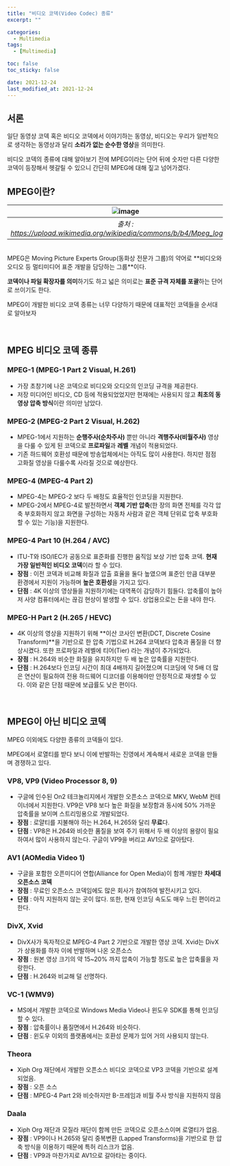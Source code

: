 ```yaml
---
title: "비디오 코덱(Video Codec) 종류"
excerpt: ""

categories:
  - Multimedia
tags:
  - [Multimedia]

toc: false
toc_sticky: false

date: 2021-12-24
last_modified_at: 2021-12-24
---
```


## 서론

일단 동영상 코덱 혹은 비디오 코덱에서 이야기하는 동영상, 비디오는 우리가 일반적으로 생각하는 동영상과 달리 **소리가 없는 순수한 영상**을 의미한다. 

비디오 코덱의 종류에 대해 알아보기 전에 MPEG이라는 단어 뒤에 숫자만 다른 다양한 코덱이 등장해서 헷갈릴 수 있으니 간단히 MPEG에 대해 짚고 넘어가겠다. 


## MPEG이란?

| ![image](https://user-images.githubusercontent.com/34677157/147363839-c10cdbd5-b8e7-4434-82ae-625e2ecf5c5f.png) | 
|:--:| 
| *출처 : https://upload.wikimedia.org/wikipedia/commons/b/b4/Mpeg_logo.svg* |

<br>
MPEG은 Moving Picture Experts Group(동화상 전문가 그룹)의 약어로 **비디오와 오디오 등 멀티미디어 표준 개발을 담당하는 그룹**이다.

**코덱이나 파일 확장자를 의미**하기도 하고 넓은 의미로는 **표준 규격 자체를 포괄**하는 단어로 쓰이기도 한다.

MPEG이 개발한 비디오 코덱 종류는 너무 다양하기 때문에 대표적인 코덱들을 순서대로 알아보자

<br>

## MPEG 비디오 코덱 종류

### MPEG-1 (MPEG-1 Part 2 Visual, H.261)
- 가장 초창기에 나온 코덱으로 비디오와 오디오의 인코딩 규격을 제공한다.
- 저장 미디어인 비디오, CD 등에 적용되었었지만 현재에는 사용되지 않고 **최초의 동영상 압축 방식**이란 의미만 남았다.

### MPEG-2 (MPEG-2 Part 2 Visual, H.262)
- MPEG-1에서 지원하는 **순행주사(순차주사)** 뿐만 아니라 **격행주사(비월주사)** 영상을 다룰 수 있게 된 코덱으로 **프로파일**과 **레벨** 개념이 적용되었다.
- 기존 하드웨어 호환성 때문에 방송업체에서는 아직도 많이 사용한다. 하지만 점점 고화질 영상을 다룰수록 사라질 것으로 예상한다.

### MPEG-4 (MPEG-4 Part 2)
- MPEG-4는 MPEG-2 보다 두 배정도 효율적인 인코딩을 지원한다.
- MPEG-2에서 MPEG-4로 발전하면서 **객체 기반 압축**(한 장의 화면 전체를 각각 압축 부호화하지 않고 화면을 구성하는 자동차 사람과 같은 객체 단위로 압축 부호화 할 수 있는 기능)을 지원한다.

### MPEG-4 Part 10 (H.264 / AVC)
- ITU-T와 ISO/IEC가 공동으로 표준화를 진행한 움직임 보상 기반 압축 코덱. **현재 가장 일반적인 비디오 코덱**이라 할 수 있다.
- **장점** : 이전 코덱과 비교해 화질과 압출 효율을 둘다 높였으며 표준인 만큼 대부분 환경에서 지원이 가능하며 **높은 호환성**을 가지고 있다.
- **단점** : 4K 이상의 영상들을 지원하기에는 대역폭이 감당하기 힘들다. 압축률이 높아 저 사양 컴퓨터에서는 끊김 현상이 발생할 수 있다. 상업용으로는 돈을 내야 한다.

### MPEG-H Part 2 (H.265 / HEVC)
- 4K 이상의 영상을 지원하기 위해 **이산 코사인 변환(DCT, Discrete Cosine Transform)**을 기반으로 한 압축 기법으로 H.264 코덱보다 압축과 품질을 더 향상시켰다. 또한 프로파일과 레벨에 티어(Tier) 라는 개념이 추가되었다.
- **장점** : H.264와 비슷한 화질을 유지하지만 두 배 높은 압축률을 지원한다.
- **단점** : H.264보다 인코딩 시간이 최대 4배까지 길어졌으며 디코딩에 약 5배 더 많은 연산이 필요하여 전용 하드웨어 디코더를 이용해야만 안정적으로 재생할 수 있다. 이와 같은 단점 때문에 보급률도 낮은 편이다.

<br>

## MPEG이 아닌 비디오 코덱
MPEG 이외에도 다양한 종류의 코덱들이 있다.

MPEG에서 로열티를 받다 보니 이에 반발하는 진영에서 계속해서 새로운 코덱을 만들며 경쟁하고 있다.

### VP8, VP9 (Video Processor 8, 9)
- 구글에 인수된 On2 테크놀리지에서 개발한 오픈소스 코덱으로 MKV, WebM 컨테이너에서 지원한다. VP9은 VP8 보다 높은 화질을 보장함과 동시에 50% 가까운 압축률을 보이며 스트리밍용으로 개발되었다.
- **장점** : 로얄티를 지불해야 하는 H.264, H.265와 달리 **무료**다.
- **단점** : VP8은 H.264와 비슷한 품질을 보여 주기 위해서 두 배 이상의 용량이 필요하여서 많이 사용하지 않는다. 구글이 VP9을 버리고 AV1으로 갈아탔다.

### AV1 (AOMedia Video 1)
- 구글을 포함한 오픈미디어 연합(Alliance for Open Media)이 함께 개발한 **차세대 오픈소스 코덱**
- **장점** : 무료인 오픈소스 코덱임에도 많은 회사가 참여하여 발전시키고 있다.
- **단점** : 아직 지원하지 않는 곳이 많다. 또한, 현재 인코딩 속도도 매우 느린 편이라고 한다.

### DivX, Xvid
- DivX사가 독자적으로 MPEG-4 Part 2 기반으로 개발한 영상 코덱. Xvid는 DivX가 상용화를 하자 이에 반발하며 나온 오픈소스 
- **장점** : 원본 영상 크기의 약 15~20% 까지 압축이 가능할 정도로 높은 압축률을 자랑한다.
- **단점** : H.264와 비교해 덜 선명하다.

### VC-1 (WMV9)
- MS에서 개발한 코덱으로 Windows Media Video나 윈도우 SDK를 통해 인코딩할 수 있다.
- **장점** : 압축률이나 품질면에서 H.264와 비슷하다.
- **단점** : 윈도우 이외의 플랫폼에서는 호환성 문제가 있어 거의 사용되지 않는다.

### Theora
- Xiph Org 재단에서 개발한 오픈소스 비디오 코덱으로 VP3 코덱을 기반으로 설계되었음.
- **장점** : 오픈 소스
- **단점** : MPEG-4 Part 2와 비슷하지만 B-프레임과 비월 주사 방식을 지원하지 않음

### Daala
- Xiph Org 재단과 모질라 재단이 함께 만든 코덱으로 오픈소스이며 로열티가 없음.
- **장점** : VP9이나 H.265와 달리 중복변환 (Lapped Transforms)을 기반으로 한 압축 방식을 이용하기 때문에 특허 리스크가 없음.
- **단점** : VP9과 마찬가지로 AV1으로 갈아타는 중이다.

<br>